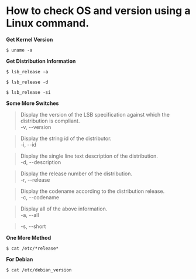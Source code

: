 # How to check OS and version using a Linux command.


**Get Kernel Version**
```{r, engine='bash', count_lines}
$ uname -a
```

**Get Distribution Information**
```{r, engine='bash', count_lines}
$ lsb_release -a

$ lsb_release -d

$ lsb_release -si
```

**Some More Switches**
> Display the version of the LSB specification against which the distribution is compliant. <br />
> -v, --version

> Display the string id of the distributor. <br />
> -i, --id

> Display the single line text description of the distribution. <br />
> -d, --description

> Display the release number of the distribution. <br />
> -r, --release

> Display the codename according to the distribution release. <br />
> -c, --codename

> Display all of the above information. <br />
> -a, --all


> -s, --short

**One More Method**
```{r, engine='bash', count_lines}
$ cat /etc/*release*
```


**For Debian**
```{r, engine='bash', count_lines}
$ cat /etc/debian_version
```